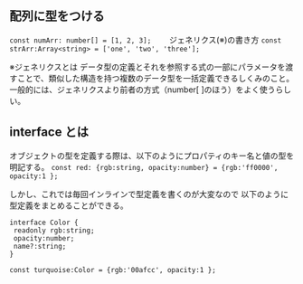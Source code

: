 ## 配列に型をつける

`const numArr: number[] = [1, 2, 3];`
　　ジェネリクス(※)の書き方
`const strArr:Array<string> = ['one', 'two', 'three'];`

※ジェネリクスとは
データ型の定義とそれを参照する式の一部にパラメータを渡すことで、類似した構造を持つ複数のデータ型を一括定義できるしくみのこと。
一般的には、ジェネリクスより前者の方式（number[ ]のほう）をよく使うらしい。

## interface とは

オブジェクトの型を定義する際は、以下のようにプロパティのキー名と値の型を明記する。
`const red: {rgb:string, opacity:number} = {rgb:'ff0000', opacity:1 };`

しかし、これでは毎回インラインで型定義を書くのが大変なので
以下のように型定義をまとめることができる。

```
interface Color {
 readonly rgb:string;
 opacity:number;
 name?:string;
}

const turquoise:Color = {rgb:'00afcc', opacity:1 };
```
